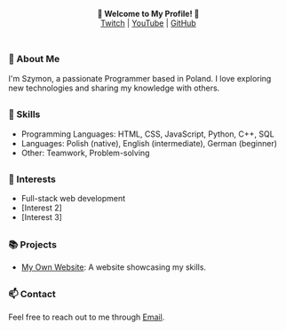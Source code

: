 <p align='center'>
  <b>🌟 Welcome to My Profile! 🌟</b><br>  
  <a href="https://twitch.tv/szumittv">Twitch</a> |
  <a href="https://www.youtube.com/channel/UC2iIl6Y3_Ue8abMO3N03Caw">YouTube</a> |
  <a href="https://github.com/szumi6760">GitHub</a><br><br>
</p>

##  

### 👋 About Me  
I'm Szymon, a passionate Programmer based in Poland. I love exploring new technologies and sharing my knowledge with others.

##  

### 💼 Skills  
- Programming Languages: HTML, CSS, JavaScript, Python, C++, SQL
- Languages: Polish (native), English (intermediate), German (beginner)
- Other: Teamwork, Problem-solving

##  

### 🚀 Interests  
- Full-stack web development
- [Interest 2]
- [Interest 3]

##  

### 📚 Projects  
- [My Own Website](https://szumi6760.github.io): A website showcasing my skills.

##  

### 📫 Contact  
Feel free to reach out to me through [Email](mailto:szymon.przeklasa@onet.pl).

##  

<!--
**szumi6760/szumi6760** is a ✨ _special_ ✨ repository because its `README.md` (this file) appears on your GitHub profile.

Here are some ideas to get you started:

- 🔭 I’m currently working on ...
- 🌱 I’m currently learning ...
- 👯 I’m looking to collaborate on ...
- 🤔 I’m looking for help with ...
- 💬 Ask me about ...
- 📫 How to reach me: ...
- 😄 Pronouns: ...
- ⚡ Fun fact: ...
-->
